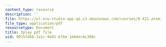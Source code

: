 ```yaml
---
content_type: resource
description: ''
file: https://ol-ocw-studio-app-qa.s3.amazonaws.com/courses/8-421-atomic-and-optical-physics-i-spring-2014/9015fd6b1a1c9e01676e348dec4c300c_Fnsu19QD1D8.pdf
file_type: application/pdf
resourcetype: Document
title: 3play pdf file
uid: 9015fd6b-1a1c-9e01-676e-348dec4c300c
---
```

